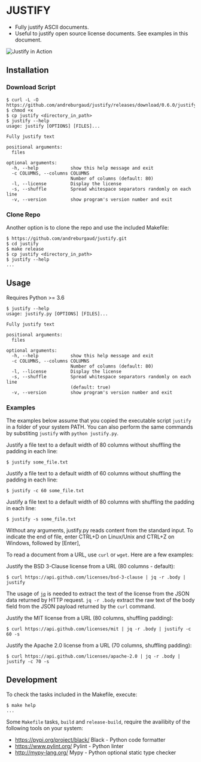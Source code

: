 # JUSTIFY

* Fully justify ASCII documents.
* Useful to justify open source license documents. See examples in this document.

![Justify in Action](https://user-images.githubusercontent.com/6396088/68637452-4b33ab80-04c4-11ea-9f85-aaa78b85d06a.gif)

## Installation

### Download Script


```
$ curl -L -O  https://github.com/andreburgaud/justify/releases/download/0.6.0/justify
$ chmod +x
$ cp justify <directory_in_path>
$ justify --help
usage: justify [OPTIONS] [FILES]...

Fully justify text

positional arguments:
  files

optional arguments:
  -h, --help            show this help message and exit
  -c COLUMNS, --columns COLUMNS
                        Number of columns (default: 80)
  -l, --license         Display the license
  -s, --shuffle         Spread whitespace separators randomly on each line
  -v, --version         show program's version number and exit
```

### Clone Repo

Another option is to clone the repo and use the included Makefile:

```
$ https://github.com/andreburgaud/justify.git
$ cd justify
$ make release
$ cp justify <directory_in_path>
$ justify --help
...
```

## Usage

Requires Python >= 3.6

```
$ justify --help
usage: justify.py [OPTIONS] [FILES]...

Fully justify text

positional arguments:
  files

optional arguments:
  -h, --help            show this help message and exit
  -c COLUMNS, --columns COLUMNS
                        Number of columns (default: 80)
  -l, --license         Display the license
  -s, --shuffle         Spread whitespace separators randomly on each line
                        (default: true)
  -v, --version         show program's version number and exit
```

### Examples

The examples below assume that you copied the executable script `justify` in a folder of your system PATH. You can also perform the same commands by substiting `justify` with `python justify.py`.

Justify a file text to a default width of 80 columns without shuffling the padding in each line:

```
$ justify some_file.txt
```

Justify a file text to a default width of 60 columns without shuffling the padding in each line:

```
$ justify -c 60 some_file.txt
```

Justify a file text to a default width of 80 columns with shuffling the padding in each line:

```
$ justify -s some_file.txt
```

Without any arguments, justify.py reads content from the standard input. To indicate the end of file, enter CTRL+D on Linux/Unix and CTRL+Z on Windows, followed by [Enter],

To read a document from a URL, use `curl` or `wget`. Here are a few examples:

Justify the BSD 3-Clause license from a URL (80 columns - default):

```
$ curl https://api.github.com/licenses/bsd-3-clause | jq -r .body | justify
```

The usage of [`jq`](https://stedolan.github.io/jq/) is needed to extract the text of the license from the JSON data returned by HTTP request. `jq -r .body` extract the raw text of the body field from the JSON payload returned by the `curl` command.

Justify the MIT license from a URL (80 columns, shuffling padding):

```
$ curl https://api.github.com/licenses/mit | jq -r .body | justify -c 60 -s
```

Justify the Apache 2.0 license from a URL (70 columns, shuffling padding):

```
$ curl https://api.github.com/licenses/apache-2.0 | jq -r .body | justify -c 70 -s
```

## Development

To check the tasks included in the Makefile, execute:

```
$ make help
...
```

Some `Makefile` tasks, `build` and `release-build`, require the availibity of the following tools on your system:

* https://pypi.org/project/black/ Black - Python code formatter
* https://www.pylint.org/ Pylint - Python linter
* http://mypy-lang.org/ Mypy - Python optional static type checker
